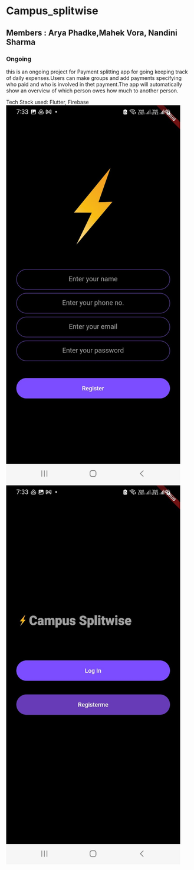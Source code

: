 # Campus_splitwise
## Members : Arya Phadke,Mahek Vora, Nandini Sharma
### Ongoing 

this is an ongoing project for Payment splitting app for going keeping track of daily expenses.Users can make groups and add payments specifying who paid and who is involved in thet payment.The app will automatically show an overview of which person owes how much to another person.

Tech Stack used: Flutter, Firebase
<span style="width:60px ; height:150px">
![Employee data](/screenshots/image1.jpeg?raw=true "app screenshots")
 </span>
 <span style="width:60px ; height:150px">
![Employee data](/screenshots/image2.jpeg?raw=true "app screenshots")
  </span>

